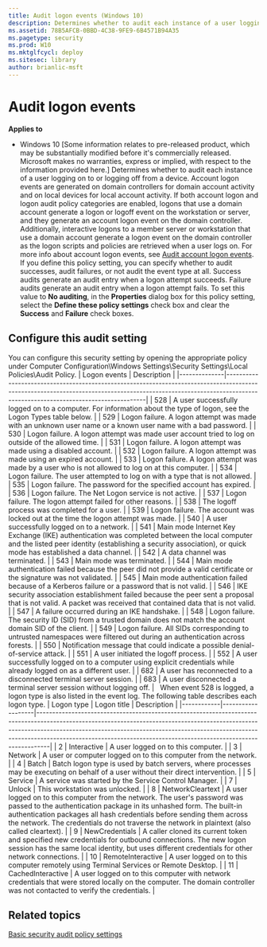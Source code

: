 ```yaml
---
title: Audit logon events (Windows 10)
description: Determines whether to audit each instance of a user logging on to or logging off from a device.
ms.assetid: 78B5AFCB-0BBD-4C38-9FE9-6B4571B94A35
ms.pagetype: security
ms.prod: W10
ms.mktglfcycl: deploy
ms.sitesec: library
author: brianlic-msft
---
```

# Audit logon events
**Applies to**
-   Windows 10
\[Some information relates to pre-released product, which may be substantially modified before it's commercially released. Microsoft makes no warranties, express or implied, with respect to the information provided here.\]
Determines whether to audit each instance of a user logging on to or logging off from a device.
Account logon events are generated on domain controllers for domain account activity and on local devices for local account activity. If both account logon and logon audit policy categories are enabled, logons that use a domain account generate a logon or logoff event on the workstation or server, and they generate an account logon event on the domain controller. Additionally, interactive logons to a member server or workstation that use a domain account generate a logon event on the domain controller as the logon scripts and policies are retrieved when a user logs on. For more info about account logon events, see [Audit account logon events](basic-audit-account-logon-events.md).
If you define this policy setting, you can specify whether to audit successes, audit failures, or not audit the event type at all. Success audits generate an audit entry when a logon attempt succeeds. Failure audits generate an audit entry when a logon attempt fails.
To set this value to **No auditing**, in the **Properties** dialog box for this policy setting, select the **Define these policy settings** check box and clear the **Success** and **Failure** check boxes.
## Configure this audit setting
You can configure this security setting by opening the appropriate policy under Computer Configuration\\Windows Settings\\Security Settings\\Local Policies\\Audit Policy.
| Logon events | Description                                                                                                                                                                                                     |
|--------------|-----------------------------------------------------------------------------------------------------------------------------------------------------------------------------------------------------------------|
| 528          | A user successfully logged on to a computer. For information about the type of logon, see the Logon Types table below.                                                                                          |
| 529          | Logon failure. A logon attempt was made with an unknown user name or a known user name with a bad password.                                                                                                     |
| 530          | Logon failure. A logon attempt was made user account tried to log on outside of the allowed time.                                                                                                               |
| 531          | Logon failure. A logon attempt was made using a disabled account.                                                                                                                                               |
| 532          | Logon failure. A logon attempt was made using an expired account.                                                                                                                                               |
| 533          | Logon failure. A logon attempt was made by a user who is not allowed to log on at this computer.                                                                                                                |
| 534          | Logon failure. The user attempted to log on with a type that is not allowed.                                                                                                                                    |
| 535          | Logon failure. The password for the specified account has expired.                                                                                                                                              |
| 536          | Logon failure. The Net Logon service is not active.                                                                                                                                                             |
| 537          | Logon failure. The logon attempt failed for other reasons.                                                                                                                                                      |
| 538          | The logoff process was completed for a user.                                                                                                                                                                    |
| 539          | Logon failure. The account was locked out at the time the logon attempt was made.                                                                                                                               |
| 540          | A user successfully logged on to a network.                                                                                                                                                                     |
| 541          | Main mode Internet Key Exchange (IKE) authentication was completed between the local computer and the listed peer identity (establishing a security association), or quick mode has established a data channel. |
| 542          | A data channel was terminated.                                                                                                                                                                                  |
| 543          | Main mode was terminated.                                                                                                                                                                                       |
| 544          | Main mode authentication failed because the peer did not provide a valid certificate or the signature was not validated.                                                                                        |
| 545          | Main mode authentication failed because of a Kerberos failure or a password that is not valid.                                                                                                                  |
| 546          | IKE security association establishment failed because the peer sent a proposal that is not valid. A packet was received that contained data that is not valid.                                                  |
| 547          | A failure occurred during an IKE handshake.                                                                                                                                                                     |
| 548          | Logon failure. The security ID (SID) from a trusted domain does not match the account domain SID of the client.                                                                                                 |
| 549          | Logon failure. All SIDs corresponding to untrusted namespaces were filtered out during an authentication across forests.                                                                                        |
| 550          | Notification message that could indicate a possible denial-of-service attack.                                                                                                                                   |
| 551          | A user initiated the logoff process.                                                                                                                                                                            |
| 552          | A user successfully logged on to a computer using explicit credentials while already logged on as a different user.                                                                                             |
| 682          | A user has reconnected to a disconnected terminal server session.                                                                                                                                               |
| 683          | A user disconnected a terminal server session without logging off.                                                                                                                                              |
 
When event 528 is logged, a logon type is also listed in the event log. The following table describes each logon type.
| Logon type | Logon title       | Description                                                                                                                                                                                                                                                                                                                |
|------------|-------------------|----------------------------------------------------------------------------------------------------------------------------------------------------------------------------------------------------------------------------------------------------------------------------------------------------------------------------|
| 2          | Interactive       | A user logged on to this computer.                                                                                                                                                                                                                                                                                         |
| 3          | Network           | A user or computer logged on to this computer from the network.                                                                                                                                                                                                                                                            |
| 4          | Batch             | Batch logon type is used by batch servers, where processes may be executing on behalf of a user without their direct intervention.                                                                                                                                                                                         |
| 5          | Service           | A service was started by the Service Control Manager.                                                                                                                                                                                                                                                                      |
| 7          | Unlock            | This workstation was unlocked.                                                                                                                                                                                                                                                                                             |
| 8          | NetworkCleartext  | A user logged on to this computer from the network. The user's password was passed to the authentication package in its unhashed form. The built-in authentication packages all hash credentials before sending them across the network. The credentials do not traverse the network in plaintext (also called cleartext). |
| 9          | NewCredentials    | A caller cloned its current token and specified new credentials for outbound connections. The new logon session has the same local identity, but uses different credentials for other network connections.                                                                                                                 |
| 10         | RemoteInteractive | A user logged on to this computer remotely using Terminal Services or Remote Desktop.                                                                                                                                                                                                                                      |
| 11         | CachedInteractive | A user logged on to this computer with network credentials that were stored locally on the computer. The domain controller was not contacted to verify the credentials.                                                                                                                                                    |
 
## Related topics
[Basic security audit policy settings](basic-security-audit-policy-settings.md)
 
 
